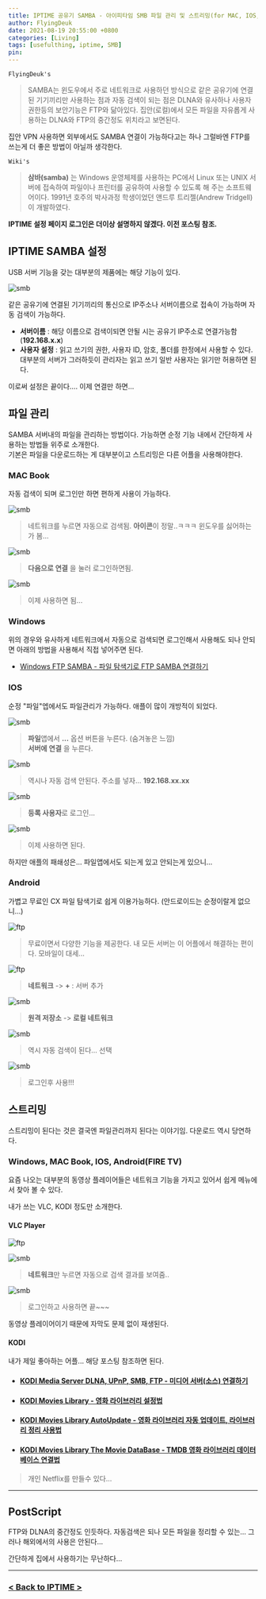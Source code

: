 ```yaml
---
title: IPTIME 공유기 SAMBA - 아이피타임 SMB 파일 관리 및 스트리밍(for MAC, IOS, Windows, Android)
author: FlyingDeuk
date: 2021-08-19 20:55:00 +0800
categories: [Living]
tags: [usefulthing, iptime, SMB]
pin:
---
```


`FlyingDeuk's`
> SAMBA는 윈도우에서 주로 네트워크로 사용하던 방식으로 같은 공유기에 연결된 기기끼리만 사용하는 점과 자동 검색이 되는 점은 DLNA와 유사하나 사용자 권한등의 보안기능은 FTP와 닮아있다.
집안(로컬)에서 모든 파일을 자유롭게 사용하는 DLNA와 FTP의 중간정도 위치라고 보면된다.

집안 VPN 사용하면 외부에서도 SAMBA 연결이 가능하다고는 하나 그럴바엔 FTP를 쓰는게 더 좋은 방법이 아닐까 생각한다.

`Wiki's`
>**삼바(samba)** 는 Windows 운영체제를 사용하는 PC에서 Linux 또는 UNIX 서버에 접속하여 파일이나 프린터를 공유하여 사용할 수 있도록 해 주는 소프트웨어이다. 1991년 호주의 박사과정 학생이었던 앤드루 트리젤(Andrew Tridgell)이 개발하였다.

**IPTIME 설정 페이지 로그인은 더이상 설명하지 않겠다. 이전 포스팅 참조.**

## IPTIME SAMBA 설정
USB 서버 기능을 갖는 대부분의 제품에는 해당 기능이 있다.

![smb](/img/living/iptime/smb.jpg)

같은 공유기에 연결된 기기끼리의 통신으로 IP주소나 서버이름으로 접속이 가능하며 자동 검색이 가능하다.

- **서버이름** : 해당 이름으로 검색이되면 안될 시는 공유기 IP주소로 연결가능함 (**192.168.x.x**)
- **사용자 설정** : 읽고 쓰기의 권한, 사용자 ID, 암호, 폴더를 한정에서 사용할 수 있다. 대부분의 서버가 그러하듯이 관리자는 읽고 쓰기 일반 사용자는 읽기만 허용하면 된다.

이로써 설정은 끝이다.... 이제 연결만 하면...

## 파일 관리
SAMBA 서버내의 파일을 관리하는 방법이다. 가능하면 순정 기능 내에서 간단하게 사용하는 방법들 위주로 소개한다. <br>
기본은 파일을 다운로드하는 게 대부분이고 스트리밍은 다른 어플을 사용해야한다.

### MAC Book
자동 검색이 되며 로그인만 하면 편하게 사용이 가능하다.

![smb](/img/living/iptime/smb1.jpg)
>네트워크를 누르면 자동으로 검색됨. **아이콘**이 정말..ㅋㅋㅋ 윈도우를 싫어하는가 봄...

![smb](/img/living/iptime/smb2.jpg)
>**다음으로 연결** 을 눌러 로그인하면됨.

![smb](/img/living/iptime/smb3.jpg)
>이제 사용하면 됨...

### Windows
위의 경우와 유사하게 네트워크에서 자동으로 검색되면 로그인해서 사용해도 되나 안되면 아래의 방법을 사용해서 직접 넣어주면 된다.

- [Windows FTP SAMBA - 파일 탐색기로 FTP SAMBA 연결하기](/posts/win-ftp/)

### IOS
순정 "파일"엡에서도 파일관리가 가능하다. 애플이 많이 개방적이 되었다.

![smb](/img/living/iptime/smb4.jpg)
>**파일**앱에서 **...** 옵션 버튼을 누른다. (숨겨놓은 느낌) <br>
**서버에 연결** 을 누른다.

![smb](/img/living/iptime/smb5.jpg)
>역시나 자동 검색 안된다. 주소를 넣자... **192.168.xx.xx**

![smb](/img/living/iptime/smb5-1.jpg)
>**등록 사용자**로 로그인...

![smb](/img/living/iptime/smb6.jpg)
>이제 사용하면 된다.

하지만 애플의 패쇄성은... 파일앱에서도 되는게 있고 안되는게 있으니...

### Android
가볍고 무료인 CX 파일 탐색기로 쉽게 이용가능하다. (안드로이드는 순정이랄게 없으니...)

![ftp](/img/living/iptime/ftp1.jpg)
>무료이면서 다양한 기능을 제공한다. 내 모든 서버는 이 어플에서 해결하는 편이다. 모바일이 대세...

![ftp](/img/living/iptime/ftp2.jpg)
>**네트워크** -> **+** : 서버 추가

![smb](/img/living/iptime/smb7.jpg)
>**원격 저장소** -> **로컬 네트워크**

![smb](/img/living/iptime/smb8.jpg)
>역시 자동 검색이 된다... 선택

![smb](/img/living/iptime/smb9.jpg)
>로그인후 사용!!!

## 스트리밍
스트리밍이 된다는 것은 결국엔 파일관리까지 된다는 이야기임. 다운로드 역시 당연하다.

### Windows, MAC Book, IOS, Android(FIRE TV)
요즘 나오는 대부분의 동영상 플레이어들은 네트워크 기능을 가지고 있어서 쉽게 메뉴에서 찾아 볼 수 있다.

내가 쓰는 VLC, KODI 정도만 소개한다.

#### VLC Player
![ftp](/img/living/ipad/iptv5.jpg)

![smb](/img/living/iptime/smb10.jpg)
>**네트워크**만 누르면 자동으로 검색 결과를 보여줌..

![smb](/img/living/iptime/smb11.jpg)
> 로그인하고 사용하면 끝~~~

동영상 플레이어이기 때문에 자막도 문제 없이 재생된다.

#### KODI
내가 제일 좋아하는 어플... 해당 포스팅 참조하면 된다.


- #### [KODI Media Server DLNA, UPnP, SMB, FTP - 미디어 서버(소스) 연결하기](/posts/KODI-source/)

- #### [KODI Movies Library - 영화 라이브러리 설정법](/posts/KODI-library/)

- #### [KODI Movies Library AutoUpdate - 영화 라이브러리 자동 업데이트, 라이브러리 정리 사용법](/posts/KODI-autoupdate/)

- #### [KODI Movies Library The Movie DataBase - TMDB 영화 라이브러리 데이터베이스 연결법](/posts/KODI-tmdb/)
> 개인 Netflix를 만들수 있다...

-------

## PostScript
FTP와 DLNA의 중간정도 인듯하다. 자동검색은 되나 모든 파일을 정리할 수 있는... 그러나 해외에서의 사용은 안된다...

간단하게 집에서 사용하기는 무난하다...

-----------

### [< Back to IPTIME >](/posts/Iptime/)
